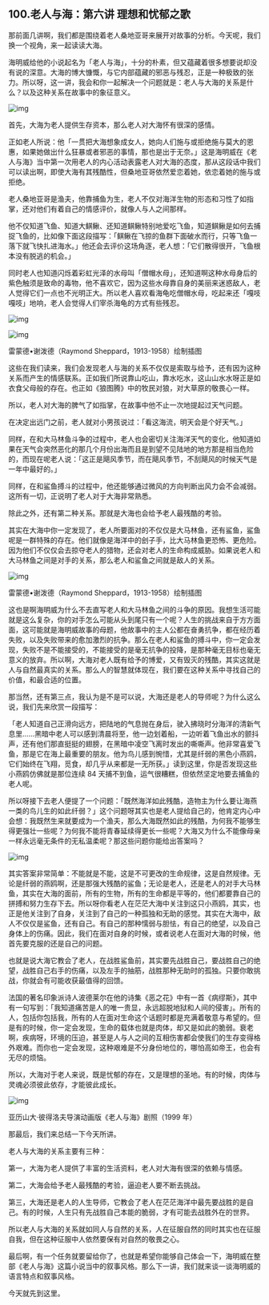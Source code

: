 ## 100.老人与海：第六讲 理想和忧郁之歌
那前面几讲啊，我们都是围绕着老人桑地亚哥来展开对故事的分析。今天呢，我们换一个视角，来一起读读大海。


海明威给他的小说起名为「老人与海」，十分的朴素，但又蕴藏着很多想要说却没有说的深意。大海的博大慷慨，与它内部蕴藏的邪恶与残忍，正是一种极致的张力。所以呀，这一讲，我会和你一起解决一个问题就是：老人与大海的关系是什么？以及这种关系在故事中的象征意义。


  



![img](https://pic3.zhimg.com/v2-63df21726547077e68eabebc2a0e712e.webp)

  



首先，大海为老人提供生存资本，那么老人对大海怀有很深的感情。


正如老人所说：他「一贯把大海想象成女人，她向人们施与或拒绝施与莫大的恩惠，如果她做出什么狂暴或者邪恶的事情，那也是出于无奈。」这是海明威在《老人与海》当中第一次用老人的内心活动表露老人对大海的态度，那从这段话中我们可以读出啊，即使大海有其残酷性，但桑地亚哥依然爱恋着她，依恋着她的施与或拒绝。


老人桑地亚哥是渔夫，他靠捕鱼为生，老人不仅对海洋生物的形态和习性了如指掌，还对他们有着自己的情感评价，就像人与人之间那样。


他不仅知道飞鱼、知道大鲯鳅、还知道鲯鳅特别地爱吃飞鱼，知道鲯鳅是如何去捕捉飞鱼的，比如像下面这段描写：「鲯鳅在飞掠的鱼群下面破水而行，只等飞鱼一落下就飞快扎进海水。」他还会去评价这场角逐，老人想：「它们散得很开，飞鱼根本没有脱逃的机会。」


同时老人也知道闪烁着彩虹光泽的水母叫「僧帽水母」，还知道啊这种水母身后的紫色触须是致命的毒物，他不喜欢它，因为这些水母靠自身的美丽来迷惑敌人，老人觉得它们一点也不光明正大。所以老人喜欢看海龟吃僧帽水母，吃起来还「嘎吱嘎吱」地响，老人会觉得人们宰杀海龟的方式有些残忍。


  



![img](https://pic1.zhimg.com/v2-acecb7f1ae0558704a778bb3be00a6b6.webp)

  



![img](https://pic2.zhimg.com/v2-4e9d5a2065c41679ee61c96d5418947e.webp)

  



雷蒙德•谢泼德（Raymond Sheppard，1913-1958）绘制插图


这些在我们读来，我们会发现老人与海的关系不仅仅是索取与给予，还有因为这种关系而产生的情感联系。正如我们所说靠山吃山，靠水吃水，这山山水水呀正是如衣食父母般的存在。也正如《狼图腾》中的牧民对狼，对大草原的敬畏心一样。


所以，老人对大海的脾气了如指掌，在故事中他不止一次地提起过天气问题。


在决定出远门之前，老人就对小男孩说过：「看这海流，明天会是个好天气。」


同样，在和大马林鱼斗争的过程中，老人也会密切关注海洋天气的变化，他知道如果在天气会突然恶化的那几个月份出海而且是到望不见陆地的地方那是相当危险的，而现在呢老人说：「这正是飓风季节，而在飓风季节，不刮飓风的时候天气是一年中最好的。」


同样，在和鲨鱼搏斗的过程中，他还能够通过微风的方向判断出风力会不会减弱。这所有一切，正说明了老人对于大海非常熟悉。


除此之外，还有第二种关系。那就是大海也会给予老人最残酷的考验。


其实在大海中你一定发现了，老人所要面对的不仅仅是大马林鱼，还有鲨鱼，鲨鱼呢是一群特殊的存在。他们就像是海洋中的刽子手，比大马林鱼更恐怖、更危险。因为他们不仅仅会去掠夺老人的猎物，还会对老人的生命构成威胁。如果说老人和大马林鱼之间是对手的关系，那么老人和鲨鱼之间就是敌人的关系。


  



![img](https://pic1.zhimg.com/v2-3a1f8542cae7eec3457349cf94290cea.webp)

  



雷蒙德•谢泼德（Raymond Sheppard，1913-1958）绘制插图


这也是啊海明威为什么不去直写老人和大马林鱼之间的斗争的原因。我想生活可能就是这么复杂，你的对手怎么可能从头到尾只有一个呢？人生的挑战来自于方方面面，这可能就是海明威故事的母题，他故事中的主人公都在奋勇抗争，都在经历着失败，以及失败带来的愈加激烈的抗争。那么在老人和鲨鱼的搏斗中，你一定会发现，失败不是不能接受的，不能接受的是毫无抗争的投降，是那种毫无目标也毫无意义的放弃。所以啊，大海对老人既有给予的博爱，又有毁灭的残酷，其实这就是人与自然最真实的关系。那么人的智慧就体现在，我们要在这种关系中寻找自己的价值，和最合适的位置。


那当然，还有第三点，我认为是不是可以说，大海还是老人的导师呢？为什么这么说，我们先来欣赏一段描写：


「老人知道自己正滑向远方，把陆地的气息抛在身后，驶入拂晓时分海洋的清新气息里……黑暗中老人可以感到清晨将至，他一边划着船，一边听着飞鱼出水的颤抖声，还有他们那直挺挺的翅膀，在黑暗中凌空飞离时发出的嘶嘶声。他非常喜爱飞鱼，那是它在海上最重要的朋友。他为鸟儿感到惋惜，尤其是纤弱的黑色小燕鸥，它们始终在飞翔，觅食，却几乎从来都是一无所获。」读到这里，你是否发现这些小燕鸥仿佛就是那位连续 84 天捕不到鱼，运气很糟糕，但依然坚定地要去捕鱼的老人呢。


所以呀接下去老人便提了一个问题：「既然海洋如此残酷，造物主为什么要让海燕一类的鸟儿生的如此纤弱？」这个问题呀其实也是老人提给自己的，他肯定内心中会想：我既然生来就要成为一个渔夫，那么大海既然如此的残酷，为何我不能够生得更强壮一些呢？为何我不能将青春延续得更长一些呢？大海又为什么不能像母亲一样永远毫无条件的无私温柔呢？那这些问题你能给出答案吗？


  



![img](https://pic1.zhimg.com/v2-f7bc5f683776150620cabb468e0d0219.webp)

  



其实答案非常简单：不能就是不能，这是不可更改的生命规律，这是自然规律。无论是纤弱的燕鸥啊，还是那强大残酷的鲨鱼；无论是老人，还是老人的对手大马林鱼，其实在大海的面前，所有的生物，所有的生命都是平等的，他们都要靠自己的拼搏和努力生存下去。所以呀你看老人在茫茫大海中关注到这只小燕鸥，其实，也正是他关注到了自身，关注到了自己的一种孤独和无助的感觉。其实在大海中，敌人不仅仅是鲨鱼，还有自己。有自己的那种懦弱与胆怯，有自己的绝望，以及自己身体上的伤痛。因此，我们在面对自身的时候，或者说老人在面对大海的时候，他首先要克服的还是自己的问题。


也就是说大海它教会了老人，在战胜鲨鱼前，其实要先战胜自己，要战胜自己的绝望，战胜自己右手的伤痛，以及左手的抽筋，战胜那种无助时的孤独。只要你敢挑战，你就会有可能收获最值得的回馈。


法国的著名印象派诗人波德莱尔在他的诗集《恶之花》中有一首《病缪斯》，其中有一句写到：「我知道痛苦是人的唯一贵显，永远超脱地狱和人间的侵害」。所有的人，包括你包括我，所有的人在面对生命这个话题时都是充满着敬意与希望的。但是有的时候，你一定会发现，生命的载体也就是肉体，却又是如此的脆弱。衰老啊，疾病呀，环境的压迫，甚至是人与人之间的互相伤害都会使我们的生存变得格外艰难。而你也一定会发现，这种艰难是不分身份地位的，哪怕高如帝王，也会有无尽的烦恼。


所以，大海对于老人来说，既是忧郁的存在，又是理想的圣地。有的时候，肉体与灵魂必须彼此依存，才能彼此成长。


  



![img](https://pic4.zhimg.com/v2-9cd4ab53221994c33ed5a720c583cd80.webp)

  



亚历山大·彼得洛夫导演动画版《老人与海》剧照（1999 年）


那最后，我们来总结一下今天所讲。


老人与大海的关系主要有三种：


第一，大海为老人提供了丰富的生活资料，老人对大海有很深的依赖与情感。


第二，大海会给予老人最残酷的考验，逼迫老人要不断去挑战。


第三，大海还是老人的人生导师，它教会了老人在茫茫海洋中最先要战胜的是自己。有的时候，人生只有先战胜自己本能的脆弱，才有可能去战胜外在的世界。


所以老人与大海的关系就如同人与自然的关系，人在征服自然的同时其实也在征服自我，但在这种征服中人依然要保有对自然的敬畏之心。


最后啊，有一个任务就要留给你了，也就是希望你能够自己体会一下，海明威在整部《老人与海》这篇小说当中的叙事风格。那么下一讲，我们就来谈一谈海明威的语言特点和叙事风格。


今天就先到这里。

